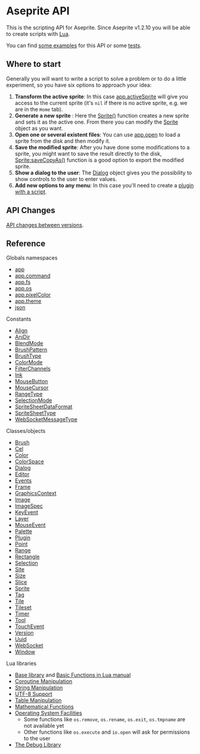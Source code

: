 # Aseprite API

This is the scripting API for Aseprite. Since Aseprite v1.2.10 you
will be able to create scripts with [Lua](https://www.lua.org/).

You can find [some examples](https://github.com/aseprite/Aseprite-Script-Examples)
for this API or some [tests](https://github.com/aseprite/aseprite/tree/main/tests/scripts).

## Where to start

Generally you will want to write a script to solve a problem or to do
a little experiment, so you have six options to approach your idea:

1. **Transform the active sprite**: In this case
   [app.activeSprite](api/app.md#appactivesprite) will give you access
   to the current sprite (it's `nil` if there is no active sprite,
   e.g. we are in the `Home` tab).
2. **Generate a new sprite** : Here the
   [Sprite()](api/sprite.md#sprite-1) function creates a new
   sprite and sets it as the active one. From there you can modify the
   [Sprite](api/sprite.md#sprite) object as you want.
3. **Open one or several existent files**: You can use
   [app.open](api/app.md#appopen) to load a sprite from the disk and
   then modify it.
4. **Save the modified sprite**: After you have done some modifications
   to a sprite, you might want to save the result directly to the
   disk, [Sprite:saveCopyAs()](api/sprite.md#spritesavecopyas) function is a
   good option to export the modified sprite.
5. **Show a dialog to the user**: The [Dialog](api/dialog.md#dialog) object
   gives you the possibility to show controls to the user to enter values.
6. **Add new options to any menu**: In this case you'll need to create a
   [plugin with a script](api/plugin.md).

## API Changes

[API changes between versions](Changes.md#api-changes).

## Reference

Globals namespaces
  * [app](api/app.md#app)
  * [app.command](api/app_command.md#appcommand)
  * [app.fs](api/app_fs.md#appfs)
  * [app.os](api/app_os.md#appos)
  * [app.pixelColor](api/pixelcolor.md#apppixelcolor)
  * [app.theme](api/app_theme.md#apptheme)
  * [json](api/json.md#json)

Constants
  * [Align](api/align.md#align)
  * [AniDir](api/anidir.md#anidir)
  * [BlendMode](api/blendmode.md#blendmode)
  * [BrushPattern](api/brushpattern.md#brushpattern)
  * [BrushType](api/brushtype.md#brushtype)
  * [ColorMode](api/colormode.md#colormode)
  * [FilterChannels](api/filterchannels.md#filterchannel)
  * [Ink](api/ink.md#ink)
  * [MouseButton](api/mousebutton.md#mousebutton)
  * [MouseCursor](api/mousecursor.md#mousecursor)
  * [RangeType](api/rangetype.md#rangetype)
  * [SelectionMode](api/selectionmode.md#selectionmode)
  * [SpriteSheetDataFormat](api/spritesheetdataformat.md#spritesheetdataformat)
  * [SpriteSheetType](api/spritesheettype.md#spritesheettype)
  * [WebSocketMessageType](api/websocketmessagetype.md#websocketmessagetype)

Classes/objects
  * [Brush](api/brush.md#brush)
  * [Cel](api/cel.md#cel)
  * [Color](api/color.md#color)
  * [ColorSpace](api/colorspace.md#colorspace)
  * [Dialog](api/dialog.md#dialog)
  * [Editor](api/editor.md#editor)
  * [Events](api/events.md#events)
  * [Frame](api/frame.md#frame)
  * [GraphicsContext](api/graphicscontext.md#graphicscontext)
  * [Image](api/image.md#image)
  * [ImageSpec](api/imagespec.md#imagespec)
  * [KeyEvent](api/keyevent.md#keyevent)
  * [Layer](api/layer.md#layer)
  * [MouseEvent](api/mouseevent.md#mouseevent)
  * [Palette](api/palette.md#palette)
  * [Plugin](api/plugin.md#plugin)
  * [Point](api/point.md#point)
  * [Range](api/range.md#range)
  * [Rectangle](api/rectangle.md#rectangle)
  * [Selection](api/selection.md#selection)
  * [Site](api/site.md#site)
  * [Size](api/size.md#size)
  * [Slice](api/slice.md#slice)
  * [Sprite](api/sprite.md#sprite)
  * [Tag](api/tag.md#tag)
  * [Tile](api/tile.md#tile)
  * [Tileset](api/tileset.md#tileset)
  * [Timer](api/timer.md#timer)
  * [Tool](api/tool.md#tool)
  * [TouchEvent](api/touchevent.md#touchevent)
  * [Version](api/version.md#version)
  * [Uuid](api/uuid.md#uuid)
  * [WebSocket](api/websocket.md#websocket)
  * [Window](api/window.md#window)

Lua libraries
  * [Base library](api/base.md) and [Basic Functions in Lua manual](https://www.lua.org/manual/5.3/manual.html#6.1)
  * [Coroutine Manipulation](https://www.lua.org/manual/5.3/manual.html#6.2)
  * [String Manipulation](https://www.lua.org/manual/5.3/manual.html#6.4)
  * [UTF-8 Support](https://www.lua.org/manual/5.3/manual.html#6.5)
  * [Table Manipulation](https://www.lua.org/manual/5.3/manual.html#6.6)
  * [Mathematical Functions](https://www.lua.org/manual/5.3/manual.html#6.7)
  * [Operating System Facilities](https://www.lua.org/manual/5.3/manual.html#6.9)
    * Some functions like `os.remove`, `os.rename`, `os.exit`, `os.tmpname` are not available yet
    * Other functions like `os.execute` and `io.open` will ask for permissions to the user
  * [The Debug Library](https://www.lua.org/manual/5.3/manual.html#6.10)
